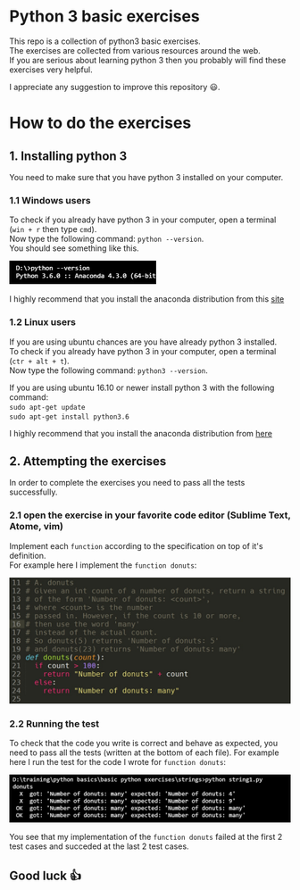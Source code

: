 # Python 3 basic exercises
This repo is a collection of python3 basic exercises.  
The exercises are collected from various resources around the web.  
If you are serious about learning python 3 then you probably will find these exercises very helpful.

I appreciate any suggestion to improve this repository    :smiley:.

# How to do the exercises

## 1. Installing python 3
You need to make sure that you have python 3 installed on your computer.

### 1.1 Windows users
To check if you already have python 3 in your computer, open a terminal (`win + r` then type `cmd`).  
Now type the following command: `python --version`.  
You should see something like this.  

![Python version 6][py-version]  

I highly recommend that you install the anaconda distribution from this [site][download-anaconda-win]  

### 1.2 Linux users  
If you are using ubuntu chances are you have already python 3 installed.  
To check if you already have python 3 in your computer, open a terminal (`ctr + alt + t`).  
Now type the following command:  `python3 --version`.  

If you are using ubuntu 16.10 or newer install python 3 with the following command:  
`sudo apt-get update`  
`sudo apt-get install python3.6`  

I highly recommend that you install the anaconda distribution from [here][download-anaconda-linux]

## 2. Attempting the exercises
In order to complete the exercises you need to pass all the tests successfully.

### 2.1 open the exercise in your favorite code editor (Sublime Text, Atome, vim)
Implement each `function` according to the specification on top of it's definition.  
For example here I implement the `function donuts`:  

![Example of code][py-example]

### 2.2 Running the test
To check that the code you write is correct and behave as expected, you need to pass all the tests (written at the bottom of each file). For example here I run the test for the code I wrote for `function donuts`:  

![Exemple of test][py-test]  


You see that my implementation of the `function donuts` failed at the first 2 test cases and succeded at the last 2 test cases.

## Good luck :thumbsup:

[py-version]: ./img/py-version.jpg "Python version 6"  
[py-example]: ./img/py-example.jpg "Python example"  
[py-test]: ./img/py-test.jpg "Python test"
[download-anaconda-win]: https://www.continuum.io/downloads  
[download-anaconda-linux]: https://docs.continuum.io/anaconda/install/linux  

